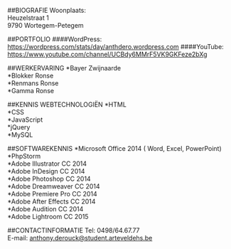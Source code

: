 ##BIOGRAFIE
Woonplaats:  
Heuzelstraat 1  
9790 Wortegem-Petegem  

##PORTFOLIO
####WordPress:
https://wordpress.com/stats/day/anthdero.wordpress.com
####YouTube:
https://www.youtube.com/channel/UCBdy6MMrF5VK9GKFeze2bXg

##WERKERVARING
*Bayer Zwijnaarde   
*Blokker Ronse  
*Renmans Ronse  
*Gamma Ronse  

##KENNIS WEBTECHNOLOGIËN
*HTML  
*CSS  
*JavaScript  
*jQuery  
*MySQL  

##SOFTWAREKENNIS
*Microsoft Office 2014 ( Word, Excel, PowerPoint)  
*PhpStorm  
*Adobe Illustrator CC 2014  
*Adobe InDesign CC 2014  
*Adobe Photoshop CC 2014  
*Adobe Dreamweaver CC 2014  
*Adobe Premiere Pro CC 2014  
*Adobe After Effects CC 2014  
*Adobe Audition CC 2014  
*Adobe Lightroom CC 2015  

##CONTACTINFORMATIE
Tel: 0498/64.67.77  
E-mail: anthony.derouck@student.arteveldehs.be  
